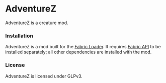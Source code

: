 # AdventureZ
AdventureZ is a creature mod.

### Installation
AdventureZ is a mod built for the [Fabric Loader](https://fabricmc.net/). It requires [Fabric API](https://www.curseforge.com/minecraft/mc-mods/fabric-api) to be installed separately; all other dependencies are installed with the mod.

### License
AdventureZ is licensed under GLPv3.
